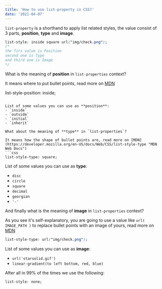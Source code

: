 ```yaml
---
title: 'How to use list-property in CSS?'
date: '2021-04-07'
---
```


`list-property` is a shorthand to apply list related styles, the value consist of 3 parts, **position**, **type** and **image**.

```css
list-style: inside square url("img/check.png");
/*
the firs value is Position
second one is Type
and third one is Image
*/
```
What is the meaning of **position** in `list-properties` context?

It means where to put bullet points, read more on [MDN](https://developer.mozilla.org/en-US/docs/Web/CSS/list-style-position "MDN Web Docs")

[comment]: <> (```css)
list-style-position: inside;
```

List of some values you can use as **position**:
- `inside`
- `outside`
- `initial`
- `inherit`

What about the meaning of **type** in `list-properties`?

It means how the shape of bullet points are, read more on [MDN](https://developer.mozilla.org/en-US/docs/Web/CSS/list-style-type "MDN Web Docs")
```css
list-style-type: square;
```
List of some values you can use as **type**:
- `disc`
- `circle`
- `square`
- `decimal`
- `georgian`
- `'-'`
  
 And finally what is the meaning of **image** in `list-properties` context?

As you see it's self-explanatory, you are going to use a value like `url( IMAGE_PATH )` to replace bullet points with an image of yours, read more on [MDN](https://developer.mozilla.org/en-US/docs/Web/CSS/list-style-image "MDN Web Docs")
```css
list-style-type: url("img/check.png");
```
List of some values you can use as **image**:
- `url('starsolid.gif')`
- `linear-gradient(to left bottom, red, blue)`

After all in 99% of the times we use the following:
```css
list-style: none;
```
